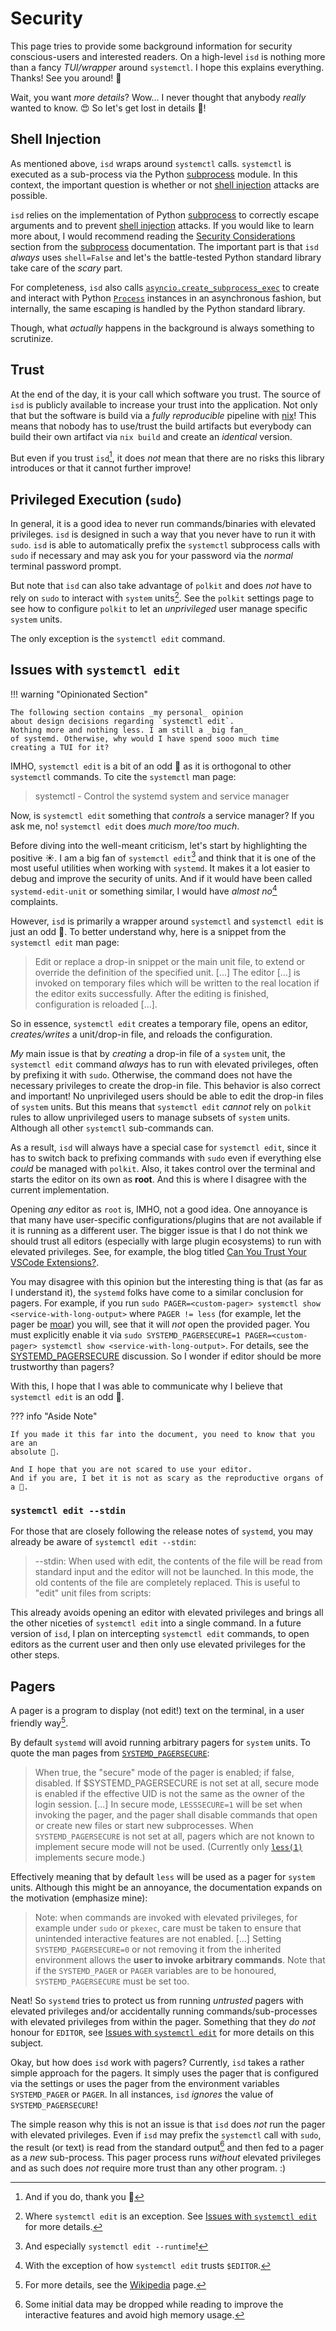# Security

This page tries to provide some background information for security conscious-users
and interested readers.
On a high-level `isd` is nothing more than a fancy _TUI/wrapper_ around
`systemctl`. I hope this explains everything. Thanks! See you around! :wave:

Wait, you want _more details_? Wow...
I never thought that anybody _really_ wanted to know. :heart_eyes:
So let's get lost in details 🔬!

## Shell Injection

As mentioned above, `isd` wraps around `systemctl` calls.
`systemctl` is executed as a sub-process via the Python
[subprocess][subprocess] module.
In this context, the important question is whether or not
[shell injection][shell-injection] attacks are possible.

`isd` relies on the implementation of Python [subprocess][subprocess]
to correctly escape arguments and to prevent [shell injection][shell-injection] attacks.
If you would like to learn more about, I would recommend reading the
[Security Considerations](https://docs.python.org/3/library/subprocess.html#security-considerations)
section from the [subprocess][subprocess] documentation.
The important part is that `isd` _always_ uses `shell=False` and let's the battle-tested
Python standard library take care of the _scary_ part.

For completeness, `isd` also calls [`asyncio.create_subprocess_exec`](https://docs.python.org/3/library/asyncio-subprocess.html#asyncio.create_subprocess_exec)
to create and interact with Python [`Process`](https://docs.python.org/3/library/asyncio-subprocess.html#asyncio.subprocess.Process)
instances in an asynchronous fashion, but internally, the same escaping is handled by the
Python standard library.

Though, what _actually_ happens in the background is always something to scrutinize.

## Trust

At the end of the day, it is your call which software you trust.
The source of `isd` is publicly available to increase your trust into the application.
Not only that but the software is build via a _fully reproducible_ pipeline
with [nix](https://nixos.org/guides/how-nix-works/)!
This means that nobody has to use/trust the build artifacts but everybody can
build their own artifact via `nix build` and create an _identical_ version.

But even if you trust `isd`[^1], it does _not_ mean that there are no risks
this library introduces or that it cannot further improve!


## Privileged Execution (`sudo`)

In general, it is a good idea to never run commands/binaries with elevated privileges.
`isd` is designed in such a way that you never have to run it with `sudo`.
`isd` is able to automatically prefix the `systemctl` subprocess calls with `sudo`
if necessary and may ask you for your password via
the _normal_ terminal password prompt.

<!-- FUTURE: Add an example of an "hijacked" config.yaml file and
show that a file wouldn't be removed! -->

But note that `isd` can also take advantage of `polkit` and does _not_
have to rely on `sudo` to interact with `system` units[^2].
See the `polkit` settings page to see how to configure `polkit`
to let an _unprivileged_ user manage specific `system` units.

The only exception is the `systemctl edit` command.

## Issues with `systemctl edit`

!!! warning "Opinionated Section"

    The following section contains _my personal_ opinion
    about design decisions regarding `systemctl edit`.
    Nothing more and nothing less. I am still a _big fan_
    of systemd. Otherwise, why would I have spend sooo much time
    creating a TUI for it?

IMHO, `systemctl edit` is a bit of an odd 🦆 as it is orthogonal to
other `systemctl` commands.
To cite the `systemctl` man page:

> systemctl - Control the systemd system and service manager

Now, is `systemctl edit` something that _controls_ a service manager?
If you ask me, no! `systemctl edit` does _much more/too much_.

Before diving into the well-meant criticism,
let's start by highlighting the positive ☀️.
I am a big fan of `systemctl edit`[^3] and think that it is one of the most
useful utilities when working with `systemd`.
It makes it a lot easier to debug and improve the security of units.
And if it would have been called `systemd-edit-unit` or something similar,
I would have _almost no_[^4] complaints.

However, `isd` is primarily a wrapper around `systemctl` and `systemctl edit`
is just an odd 🦆.
To better understand why, here is a snippet from the `systemctl edit` man page:

> Edit or replace a drop-in snippet or the main unit file, to extend or override the
  definition of the specified unit. [...]
  The editor [...] is invoked on temporary files which
  will be written to the real location if the editor exits successfully.
  After the editing is finished, configuration is reloaded [...].

So in essence, `systemctl edit` creates a temporary file, opens an editor,
_creates/writes_ a unit/drop-in file, and reloads the configuration.

_My_ main issue is that by _creating_ a drop-in file of a `system` unit,
the `systemctl edit` command _always_ has to run with elevated privileges, often
by prefixing it with `sudo`.
Otherwise, the command does not have the necessary privileges to create the
drop-in file. This behavior is also correct and important! No unprivileged users should
be able to edit the drop-in files of `system` units.
But this means that `systemctl edit` _cannot_ rely on `polkit` rules to allow
unprivileged users to manage subsets of `system` units.
Although all other `systemctl` sub-commands can.

As a result, `isd` will always have a special case for `systemctl edit`,
since it has to switch back to prefixing commands with `sudo` even if
everything else _could_ be managed with `polkit`.
Also, it takes control over the terminal and starts the editor on its own as **root**.
And this is where I disagree with the current implementation.

Opening _any_ editor as `root` is, IMHO, not a good idea.
One annoyance is that many have user-specific configurations/plugins
that are not available if it is running as a different user.
The bigger issue is that I do not think we should trust all editors (especially
with large plugin ecosystems) to run with elevated privileges.
See, for example, the blog titled [Can You Trust Your VSCode Extensions?](https://www.aquasec.com/blog/can-you-trust-your-vscode-extensions/).

You may disagree with this opinion but the interesting thing
is that (as far as I understand it), the `systemd` folks have come
to a similar conclusion for pagers. 
For example, if you run `sudo PAGER=<custom-pager> systemctl show <service-with-long-output>`
where `PAGER != less` (for example, let the pager be [moar](https://github.com/walles/moar)) you will, see that it
will _not_ open the provided pager.
You must explicitly enable it via `sudo SYSTEMD_PAGERSECURE=1 PAGER=<custom-pager> systemctl show <service-with-long-output>`.
For details, see the [SYSTEMD_PAGERSECURE](https://www.freedesktop.org/software/systemd/man/latest/systemctl.html#%24SYSTEMD_PAGERSECURE)
discussion. So I wonder if editor should be more trustworthy than pagers?

With this, I hope that I was able to communicate why I believe that `systemctl edit`
is an odd 🦆.

??? info "Aside Note"

    If you made it this far into the document, you need to know that you are an
    absolute 🦸.

    And I hope that you are not scared to use your editor.
    And if you are, I bet it is not as scary as the reproductive organs of a 🦆.

### `systemctl edit --stdin`

For those that are closely following the release notes of `systemd`,
you may already be aware of `systemctl edit --stdin`:

> --stdin:
   When used with edit, the contents of the file will be read from standard input and the
   editor will not be launched. In this mode, the old contents of the file are completely
   replaced. This is useful to "edit" unit files from scripts:

This already avoids opening an editor with elevated privileges and brings all
the other niceties of `systemctl edit` into a single command.
In a future version of `isd`, I plan on intercepting `systemctl edit` commands,
to open editors as the current user and then only use elevated privileges for
the other steps.

## Pagers

A pager is a program to display (not edit!) text on the terminal,
in a user friendly way[^5].

By default `systemd` will avoid running arbitrary pagers for `system` units.
To quote the man pages from [`SYSTEMD_PAGERSECURE`](https://www.freedesktop.org/software/systemd/man/latest/systemctl.html#%24SYSTEMD_PAGERSECURE):

> When true, the "secure" mode of the pager is enabled; if false, disabled.
  If $SYSTEMD_PAGERSECURE is not set at all, secure mode is enabled if the effective UID is not the same as the
  owner of the login session. [...]
  In secure mode, `LESSSECURE=1` will be set when invoking the pager, and the pager shall disable commands
  that open or create new files or start new subprocesses.
  When `SYSTEMD_PAGERSECURE` is not set at all, pagers which are not known to implement secure mode will not be used.
  (Currently only [`less(1)`](https://man7.org/linux/man-pages/man1/less.1.html) implements secure mode.)

Effectively meaning that by default `less` will be used as a pager for `system` units.
Although this might be an annoyance, the documentation expands on the motivation (emphasize mine):

> Note: when commands are invoked with elevated privileges,
  for example under `sudo` or `pkexec`, care must be taken to ensure that
  unintended interactive features are not enabled. [...]
  Setting `SYSTEMD_PAGERSECURE=0` or not removing it from the inherited environment
  allows the **user to invoke arbitrary commands**.
  Note that if the `SYSTEMD_PAGER` or `PAGER` variables are to be honoured,
  `SYSTEMD_PAGERSECURE` must be set too. 

Neat! So `systemd` tries to protect us from running _untrusted_ pagers with elevated privileges and/or
accidentally running commands/sub-processes with elevated privileges from within the pager.
Something that they _do not_ honour for `EDITOR`, see [Issues with `systemctl edit`](#issues-with-systemctl-edit)
for more details on this subject.

Okay, but how does `isd` work with pagers?
Currently, `isd` takes a rather simple approach for the pagers.
It simply uses the pager that is configured via the settings or uses the pager from the environment variables
`SYSTEMD_PAGER` or `PAGER`. In all instances, `isd` _ignores_ the value of `SYSTEMD_PAGERSECURE`!

The simple reason why this is not an issue is that `isd` does _not_ run the pager with elevated privileges.
Even if `isd` may prefix the `systemctl` call with `sudo`, the result (or text) is read from the standard output[^6]
and then fed to a pager as a _new_ sub-process. This pager process runs _without_ elevated privileges and as such
does _not_ require more trust than any other program. :)

[^1]: And if you do, thank you :face_holding_back_tears:
[^2]: Where `systemctl edit` is an exception. See [Issues with `systemctl edit`](#issues-with-systemctl-edit) for more details.
[^3]: And especially `systemctl edit --runtime`!
[^4]: With the exception of how `systemctl edit` trusts `$EDITOR`.
[^5]: For more details, see the [Wikipedia](https://en.wikipedia.org/wiki/Terminal_pager) page.
[^6]: Some initial data may be dropped while reading to improve the interactive features and avoid high memory usage.

[subprocess]: https://docs.python.org/3/library/subprocess.html
[shell-injection]: https://en.wikipedia.org/wiki/Code_injection#Shell_injection
